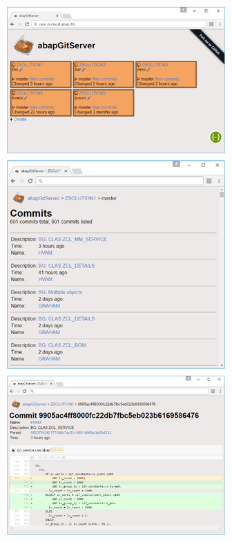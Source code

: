 ![img1](img/abapgitserver_170429_1.png)

![img2](img/abapgitserver_170429_2.png)

![img3](img/abapgitserver_170429_3.png)